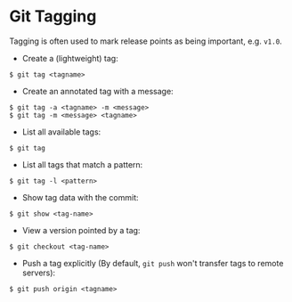 # Git Tagging

Tagging is often used to mark release points as being important, e.g. `v1.0`.

* Create a (lightweight) tag:

```console
$ git tag <tagname>
```

* Create an annotated tag with a message:

```console
$ git tag -a <tagname> -m <message>
$ git tag -m <message> <tagname>
```

* List all available tags:

```console
$ git tag
```

* List all tags that match a pattern:

```console
$ git tag -l <pattern>
```

* Show tag data with the commit:

```console
$ git show <tag-name>
```

* View a version pointed by a tag:

```console
$ git checkout <tag-name>
```

* Push a tag explicitly (By default, `git push` won't transfer tags to remote servers):

```console
$ git push origin <tagname>
```
